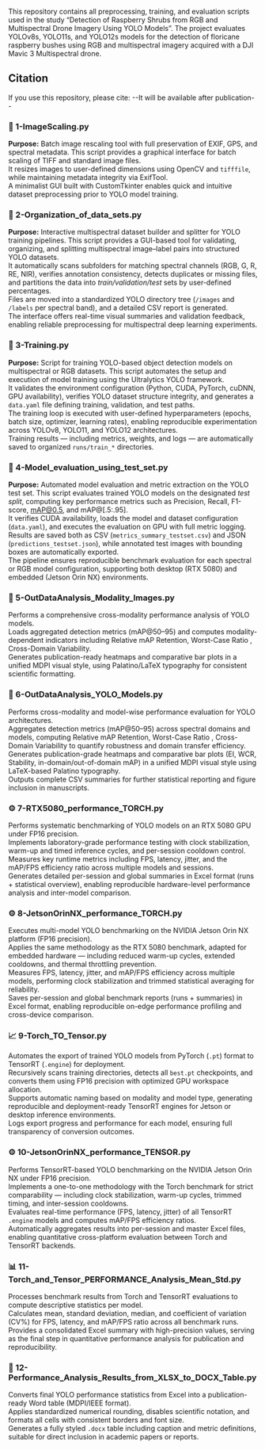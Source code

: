 This repository contains all preprocessing, training, and evaluation scripts used in the study “Detection of Raspberry Shrubs from RGB and Multispectral Drone Imagery Using YOLO Models”.
The project evaluates YOLOv8s, YOLO11s, and YOLO12s models for the detection of floricane raspberry bushes using RGB and multispectral imagery acquired with a DJI Mavic 3 Multispectral drone.

## Citation
If you use this repository, please cite:
--It will be available after publication--

### 📸 1-ImageScaling.py
**Purpose:** Batch image rescaling tool with full preservation of EXIF, GPS, and spectral metadata.
This script provides a graphical interface for batch scaling of TIFF and standard image files.  
It resizes images to user-defined dimensions using OpenCV and `tifffile`, while maintaining metadata integrity via ExifTool.  
A minimalist GUI built with CustomTkinter enables quick and intuitive dataset preprocessing prior to YOLO model training.

### 📁 2-Organization_of_data_sets.py
**Purpose:** Interactive multispectral dataset builder and splitter for YOLO training pipelines.
This script provides a GUI-based tool for validating, organizing, and splitting multispectral image–label pairs into structured YOLO datasets.  
It automatically scans subfolders for matching spectral channels (RGB, G, R, RE, NIR), verifies annotation consistency, detects duplicates or missing files, and partitions the data into *train/validation/test* sets by user-defined percentages.  
Files are moved into a standardized YOLO directory tree (`/images` and `/labels` per spectral band), and a detailed CSV report is generated.  
The interface offers real-time visual summaries and validation feedback, enabling reliable preprocessing for multispectral deep learning experiments.

### 🧠 3-Training.py
**Purpose:** Script for training YOLO-based object detection models on multispectral or RGB datasets.
This script automates the setup and execution of model training using the Ultralytics YOLO framework.  
It validates the environment configuration (Python, CUDA, PyTorch, cuDNN, GPU availability), verifies YOLO dataset structure integrity, and generates a `data.yaml` file defining training, validation, and test paths.  
The training loop is executed with user-defined hyperparameters (epochs, batch size, optimizer, learning rates), enabling reproducible experimentation across YOLOv8, YOLO11, and YOLO12 architectures.  
Training results — including metrics, weights, and logs — are automatically saved to organized `runs/train_*` directories.

### 🧮 4-Model_evaluation_using_test_set.py
**Purpose:** Automated model evaluation and metric extraction on the YOLO test set.
This script evaluates trained YOLO models on the designated *test split*, computing key performance metrics such as Precision, Recall, F1-score, mAP@0.5, and mAP@[.5:.95].  
It verifies CUDA availability, loads the model and dataset configuration (`data.yaml`), and executes the evaluation on GPU with full metric logging.  
Results are saved both as CSV (`metrics_summary_testset.csv`) and JSON (`predictions_testset.json`), while annotated test images with bounding boxes are automatically exported.  
The pipeline ensures reproducible benchmark evaluation for each spectral or RGB model configuration, supporting both desktop (RTX 5080) and embedded (Jetson Orin NX) environments.

### 💾 5-OutDataAnalysis_Modality_Images.py
Performs a comprehensive cross-modality performance analysis of YOLO models.  
Loads aggregated detection metrics (mAP@50–95) and computes modality-dependent indicators including Relative mAP Retention, Worst-Case Ratio , Cross-Domain Variability.  
Generates publication-ready heatmaps and comparative bar plots in a unified MDPI visual style, using Palatino/LaTeX typography for consistent scientific formatting.

### 💾 6-OutDataAnalysis_YOLO_Models.py
Performs cross-modality and model-wise performance evaluation for YOLO architectures.  
Aggregates detection metrics (mAP@50–95) across spectral domains and models, computing Relative mAP Retention, Worst-Case Ratio , Cross-Domain Variability to quantify robustness and domain transfer efficiency.  
Generates publication-grade heatmaps and comparative bar plots (EI, WCR, Stability, in-domain/out-of-domain mAP) in a unified MDPI visual style using LaTeX-based Palatino typography.  
Outputs complete CSV summaries for further statistical reporting and figure inclusion in manuscripts.

### ⚙️ 7-RTX5080_performance_TORCH.py
Performs systematic benchmarking of YOLO models on an RTX 5080 GPU under FP16 precision.  
Implements laboratory-grade performance testing with clock stabilization, warm-up and timed inference cycles, and per-session cooldown control.  
Measures key runtime metrics including FPS, latency, jitter, and the mAP/FPS efficiency ratio across multiple models and sessions.  
Generates detailed per-session and global summaries in Excel format (runs + statistical overview), enabling reproducible hardware-level performance analysis and inter-model comparison.

### ⚙️ 8-JetsonOrinNX_performance_TORCH.py
Executes multi-model YOLO benchmarking on the NVIDIA Jetson Orin NX platform (FP16 precision).  
Applies the same methodology as the RTX 5080 benchmark, adapted for embedded hardware — including reduced warm-up cycles, extended cooldowns, and thermal throttling prevention.  
Measures FPS, latency, jitter, and mAP/FPS efficiency across multiple models, performing clock stabilization and trimmed statistical averaging for reliability.  
Saves per-session and global benchmark reports (runs + summaries) in Excel format, enabling reproducible on-edge performance profiling and cross-device comparison.

### 📈 9-Torch_TO_Tensor.py
Automates the export of trained YOLO models from PyTorch (`.pt`) format to TensorRT (`.engine`) for deployment.  
Recursively scans training directories, detects all `best.pt` checkpoints, and converts them using FP16 precision with optimized GPU workspace allocation.  
Supports automatic naming based on modality and model type, generating reproducible and deployment-ready TensorRT engines for Jetson or desktop inference environments.  
Logs export progress and performance for each model, ensuring full transparency of conversion outcomes.

### ⚙️ 10-JetsonOrinNX_performance_TENSOR.py
Performs TensorRT-based YOLO benchmarking on the NVIDIA Jetson Orin NX under FP16 precision.  
Implements a one-to-one methodology with the Torch benchmark for strict comparability — including clock stabilization, warm-up cycles, trimmed timing, and inter-session cooldowns.  
Evaluates real-time performance (FPS, latency, jitter) of all TensorRT `.engine` models and computes mAP/FPS efficiency ratios.  
Automatically aggregates results into per-session and master Excel files, enabling quantitative cross-platform evaluation between Torch and TensorRT backends.

### 📊 11-Torch_and_Tensor_PERFORMANCE_Analysis_Mean_Std.py
Processes benchmark results from Torch and TensorRT evaluations to compute descriptive statistics per model.  
Calculates mean, standard deviation, median, and coefficient of variation (CV%) for FPS, latency, and mAP/FPS ratio across all benchmark runs.  
Provides a consolidated Excel summary with high-precision values, serving as the final step in quantitative performance analysis for publication and reproducibility.

### 📄 12-Performance_Analysis_Results_from_XLSX_to_DOCX_Table.py
Converts final YOLO performance statistics from Excel into a publication-ready Word table (MDPI/IEEE format).  
Applies standardized numerical rounding, disables scientific notation, and formats all cells with consistent borders and font size.  
Generates a fully styled `.docx` table including caption and metric definitions, suitable for direct inclusion in academic papers or reports.






